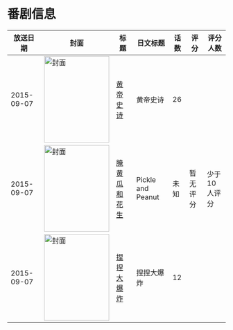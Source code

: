 # 番剧信息

|放送日期|封面|标题|日文标题|话数|评分|评分人数|
|---|---|---|---|---|---|---|
|2015-09-07|<img src="https://lain.bgm.tv/pic/cover/c/48/35/499171_cGZmQ.jpg" alt="封面" style="width:150px;height:200px;object-fit:cover;">|[黄帝史诗](https://bangumi.tv/subject/499171)|黄帝史诗|26|||
|2015-09-07|<img src="https://lain.bgm.tv/pic/cover/c/03/5a/199390_XJ8eZ.jpg" alt="封面" style="width:150px;height:200px;object-fit:cover;">|[腌黄瓜和花生](https://bangumi.tv/subject/199390)|Pickle and Peanut|未知|暂无评分|少于10人评分|
|2015-09-07|<img src="https://lain.bgm.tv/pic/cover/c/35/e0/161359_3fHOm.jpg" alt="封面" style="width:150px;height:200px;object-fit:cover;">|[捏捏大爆炸](https://bangumi.tv/subject/161359)|捏捏大爆炸|12|||
